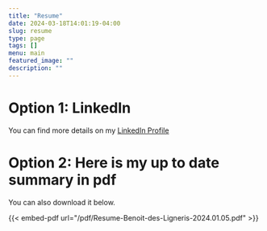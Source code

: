 ```yaml
---
title: "Resume"
date: 2024-03-18T14:01:19-04:00
slug: resume
type: page
tags: []
menu: main
featured_image: ""
description: ""
---
```


# Option 1: LinkedIn

You can find more details on my [LinkedIn Profile](https://www.linkedin.com/in/benoitdesligneris/)

# Option 2: Here is my up to date summary in pdf

You can also download it below.

{{< embed-pdf url="/pdf/Resume-Benoit-des-Ligneris-2024.01.05.pdf" >}}
